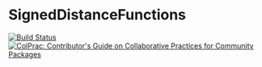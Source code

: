# SignedDistanceFunctions

[![Build Status](https://github.com/serenity4/SignedDistanceFunctions.jl/workflows/CI/badge.svg)](https://github.com/serenity4/SignedDistanceFunctions.jl/actions)
[![ColPrac: Contributor's Guide on Collaborative Practices for Community Packages](https://img.shields.io/badge/ColPrac-Contributor's%20Guide-blueviolet)](https://github.com/SciML/ColPrac)
